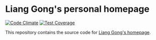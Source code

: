 Liang Gong's personal homepage
==============================


[![Code Climate](https://codeclimate.com/github/codeclimate/codeclimate-services/badges/gpa.svg)](https://codeclimate.com/github/codeclimate/codeclimate-services)
[![Test Coverage](https://codeclimate.com/github/codeclimate/codeclimate-services/badges/coverage.svg)](https://codeclimate.com/github/codeclimate/codeclimate-services/coverage)

This repository contains the source code for [Liang Gong's homepage](http://jacksongl.github.io).

